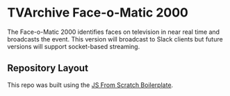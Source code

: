 # TVArchive Face-o-Matic 2000

The Face-o-Matic 2000 identifies faces on television in near real time
and broadcasts the event.  This version will broadcast to Slack clients
but future versions will support socket-based streaming.

## Repository Layout
This repo was built using the [JS From Scratch Boilerplate](https://github.com/verekia/js-stack-from-scratch/releases/tag/v2.4.5).
